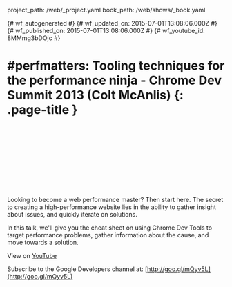 project_path: /web/_project.yaml
book_path: /web/shows/_book.yaml

{# wf_autogenerated #}
{# wf_updated_on: 2015-07-01T13:08:06.000Z #}
{# wf_published_on: 2015-07-01T13:08:06.000Z #}
{# wf_youtube_id: 8MMmg3bDOjc #}

# #perfmatters: Tooling techniques for the performance ninja - Chrome Dev Summit 2013 (Colt McAnlis) {: .page-title }


<div class="video-wrapper">
  <iframe class="devsite-embedded-youtube-video" data-video-id="8MMmg3bDOjc"
          data-autohide="1" data-showinfo="0" frameborder="0" allowfullscreen>
  </iframe>
</div>

Looking to become a web performance master? Then start here. The secret to creating a high-performance website lies in the ability to gather insight about issues, and quickly iterate on solutions.

In this talk, we&#x27;ll give you the cheat sheet on using Chrome Dev Tools to target performance problems, gather information about the cause, and move towards a solution.

View on [YouTube](https://youtu.be/8MMmg3bDOjc)

Subscribe to the Google Developers channel at: [http://goo.gl/mQyv5L](http://goo.gl/mQyv5L)

